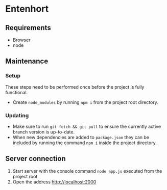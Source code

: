 # Entenhort

## Requirements
- Browser
- node

## Maintenance
### Setup
These steps need to be performed once before the project is fully functional.
- Create `node_modules` by running `npm i` from the project root directory.  

### Updating
- Make sure to run `git fetch && git pull` to ensure the currently active branch version is up-to-date.  
- When new dependencies are added to `package.json` they can be included by
 running the command `npm i` inside the project directory. 

## Server connection
1. Start server with the console command `node app.js` executed from the project root.
2. Open the address [http://localhost:2000](http://localhost:2000)

